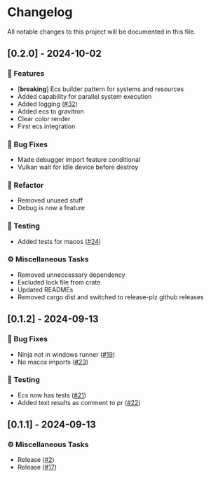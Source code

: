 # Changelog

All notable changes to this project will be documented in this file.

## [0.2.0] - 2024-10-02

### 🚀 Features

- [**breaking**] Ecs builder pattern for systems and resources
- Added capability for parallel system execution
- Added logging ([#32](https://github.com/Profiidev/gravitron/pull/32))
- Added ecs to gravitron
- Clear color render
- First ecs integration

### 🐛 Bug Fixes

- Made debugger import feature conditional
- Vulkan wait for idle device before destroy

### 🚜 Refactor

- Removed unused stuff
- Debug is now a feature

### 🧪 Testing

- Added tests for macos ([#24](https://github.com/Profiidev/gravitron/pull/24))

### ⚙️ Miscellaneous Tasks

- Removed unneccessary dependency
- Excluded lock file from crate
- Updated READMEs
- Removed cargo dist and switched to release-plz github releases


## [0.1.2] - 2024-09-13

### 🐛 Bug Fixes

- Ninja not in windows runner ([#19](https://github.com/Profiidev/gravitron/pull/19))
- No macos imports ([#23](https://github.com/Profiidev/gravitron/pull/23))

### 🧪 Testing

- Ecs now has tests ([#21](https://github.com/Profiidev/gravitron/pull/21))
- Added text results as comment to pr ([#22](https://github.com/Profiidev/gravitron/pull/22))


## [0.1.1] - 2024-09-13

### ⚙️ Miscellaneous Tasks

- Release ([#2](https://github.com/Profiidev/gravitron/pull/2))
- Release ([#17](https://github.com/Profiidev/gravitron/pull/17))


